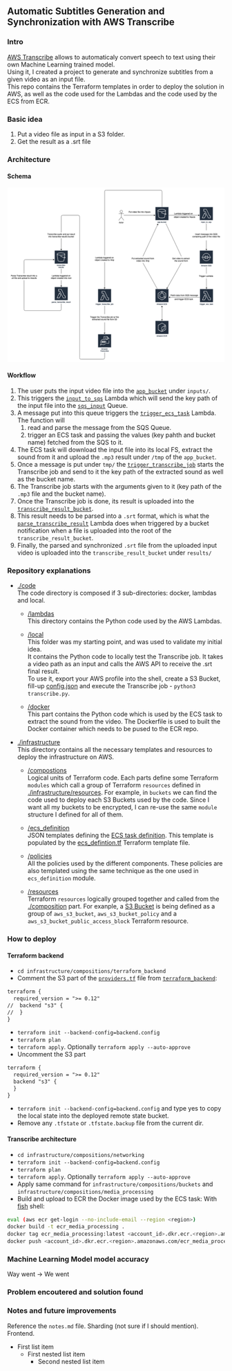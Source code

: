 ## Automatic Subtitles Generation and Synchronization with AWS Transcribe

### Intro
[AWS Transcribe](https://aws.amazon.com/transcribe/) allows to automaticaly convert speech to text using their own Machine Learning trained model. <br />
Using it, I created a project to generate and synchronize subtitles from a given video as an input file. <br />
This repo contains the Terraform templates in order to deploy the solution in AWS, as well as the code used for the Lambdas and the code used by the ECS from ECR.

### Basic idea
1. Put a video file as input in a S3 folder.
2. Get the result as a .srt file

### Architecture
#### Schema
![architecture](./readme_assets/aws_subtitles_infrastructure.png)

#### Workflow
1. The user puts the input video file into the [`app_bucket`](infrastructure/compositions/buckets/main.tf) under `inputs/`.
2. This triggers the [`input_to_sqs`](./code/lambdas/input_to_sqs/main.py) Lambda which will send the key path of the input file into the [`sqs_input`](./infrastructure/compositions/media_processing/sqs.tf) Queue.
3. A message put into this queue triggers the [`trigger_ecs_task`](./code/lambdas/trigger_ecs_task/main.py) Lambda. The function will
   1. read and parse the message from the SQS Queue.
   2. trigger an ECS task and passing the values (key pahth and bucket name) fetched from the SQS to it.
4. The ECS task will download the input file into its local FS, extract the sound from it and upload the `.mp3` result under `/tmp` of the `app_bucket`.
5. Once a message is put under `tmp/` the [`trigger_transcribe_job`](./code/lambdas/trigger_transcribe_job/main.py) starts the Transcribe job and send to it the key path of the extracted sound as well as the bucket name.
6. The Transcribe job starts with the arguments given to it (key path of the `.mp3` file and the bucket name).
7. Once the Transcribe job is done, its result is uploaded into the [`transcribe_result_bucket`](infrastructure/compositions/buckets/main.tf).
8. This result needs to be parsed into a `.srt` format, which is what the [`parse_transcribe_result`](code/lambdas/parse_transcribe_result/main.py) Lambda does when triggered by a bucket notification when a file is uploaded into the root of the `transcribe_result_bucket`.
9. Finally, the parsed and synchronized `.srt` file from the uploaded input video is uploaded into the `transcribe_result_bucket` under `results/`


### Repository explanations
- [./code](./code) <br />
The code directory is composed if 3 sub-directories: docker, lambdas and local.

   - [/lambdas](./code/lambdas) <br />
This directory contains the Python code used by the AWS Lambdas.

   - [/local](./code/local) <br />
This folder was my starting point, and was used to validate my initial idea. <br />
It contains the Python code to locally test the Transcribe job. It takes a video path as an input and calls the AWS API to receive the .srt final result. <br />
To use it, export your AWS profile into the shell, create a S3 Bucket, fill-up [config.json](./code/local/config.json) and execute the Transcribe job - `python3 transcribe.py`.

   - [/docker](./code/docker) <br />
This part contains the Python code which is used by the ECS task to extract the sound from the video. The Dockerfile is used to built the Docker container which needs to be pused to the ECR repo. <br />

- [./infrastructure](./infrastructure) <br />
This directory contains all the necessary templates and resources to deploy the infrastructure on AWS.

   - [/compostions](./infrastructure/compositions) <br />
   Logical units of Terraform code. Each parts define some Terraform `modules` which call a group of Terraform `resources` defined in [./infrastructure/resources](./infrastructure/resources). For example, in `buckets` we can find the code used to deploy each S3 Buckets used by the code. Since I want all my buckets to be encrypted, I can re-use the same `module` structure I defined for all of them.

   - [/ecs_definition](./infrastructure/ecs_defintion) <br />
   JSON templates defining the [ECS task definition](https://docs.aws.amazon.com/AmazonECS/latest/userguide/task_definitions.html). This template is populated by the [ecs_defintion.tf](./infrastructure/compositions/media_processing/ecs_definition.tf) Terraform template file.

   - [/policies](./infrastructure/policies) <br />
   All the policies used by the different components. These policies are also templated using the same technique as the one used in `ecs_definition` module.

   - [/resources](./infrastructure/resources) <br />
   Terraform `resources` logically grouped together and called from the [./composition](infrastructure/compositions/media_processing/ecs_definition.tf) part. For exanple, a [S3 Bucket](infrastructure/resources/storage/s3/main.tf) is being defined as a group of `aws_s3_bucket`, `aws_s3_bucket_policy` and a `aws_s3_bucket_public_access_block` Terraform resource.


### How to deploy
#### Terraform backend
- `cd infrastructure/compositions/terraform_backend`
- Comment the S3 part of the [`providers.tf`](./infrastructure/compositions/terraform_backend/providers.tf) file from [`terraform_backend`](./infrastructure/compositions/terraform_backend):
```
terraform {
  required_version = ">= 0.12"
//  backend "s3" {
//  }
}
```
- `terraform init --backend-config=backend.config`
- `terraform plan`
- `terraform apply`. Optionally `terraform apply --auto-approve`
- Uncomment the S3 part
```
terraform {
  required_version = ">= 0.12"
  backend "s3" {
  }
}
```
- `terraform init --backend-config=backend.config` and type yes to copy the local state into the deployed remote state bucket.
- Remove any `.tfstate` or `.tfstate.backup` file from the current dir.

#### Transcribe architecture
- `cd infrastructure/compositions/networking`
- `terraform init --backend-config=backend.config`
- `terraform plan`
- `terraform apply`. Optionally `terraform apply --auto-approve`
- Apply same command for `infrastructure/compositions/buckets` and `infrastructure/compositions/media_processing`
- Build and upload to ECR the Docker image used by the ECS task:
With [fish](https://fishshell.com/) shell:
```bash
eval (aws ecr get-login --no-include-email --region <region>)
docker build -t ecr_media_processing .
docker tag ecr_media_processing:latest <account_id>.dkr.ecr.<region>.amazonaws.com/ecr_media_processing:latest
docker push <account_id>.dkr.ecr.<region>.amazonaws.com/ecr_media_processing:latest
```

### Machine Learning Model model accuracy
Way went -> We went

### Problem encoutered and solution found

### Notes and future improvements
Reference the `notes.md` file. Sharding (not sure if I should mention). Frontend.

- First list item
   - First nested list item
     - Second nested list item